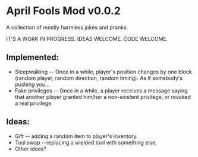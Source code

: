 April Fools Mod v0.0.2
======================
A collection of mostly harmless jokes and pranks.

IT'S A WORK IN PROGRESS. IDEAS WELCOME. CODE WELCOME.

Implemented:
------------
* Sleepwalking -- Once in a while, player's position changes by one block (random player, random direction, random timing). As if somebody's pushing you...
* Fake privileges -- Once in a while, a player receives a message saying that another player granted him/her a non-existent privilege, or revoked a real privilege.

Ideas:
------
* Gift -- adding a random item to player's inventory.
* Tool swap --replacing a wielded tool with something else.
* Other ideas?


